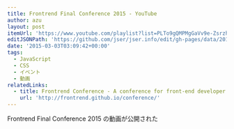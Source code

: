 ```yaml
---
title: Frontrend Final Conference 2015 - YouTube
author: azu
layout: post
itemUrl: 'https://www.youtube.com/playlist?list=PLTo9gQMPMgGaVv9e-ZsrzhWvu5BgyWpi-'
editJSONPath: 'https://github.com/jser/jser.info/edit/gh-pages/data/2015/03/index.json'
date: '2015-03-03T03:09:42+00:00'
tags:
  - JavaScript
  - CSS
  - イベント
  - 動画
relatedLinks:
  - title: Frontrend Conference - A conference for front-end developer（2015年2月21日開催）
    url: 'http://frontrend.github.io/conference/'
---
```

Frontrend Final Conference 2015 の動画が公開された
